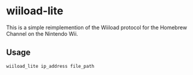 # wiiload-lite

This is a simple reimplemention of the Wiiload protocol for the Homebrew Channel on the Nintendo Wii.

## Usage

```
wiiload_lite ip_address file_path
```
